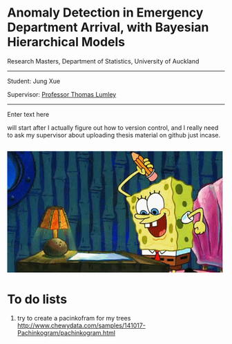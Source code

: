 Anomaly Detection in Emergency Department Arrival, with Bayesian Hierarchical Models
=======================================

Research Masters, Department of Statistics, University of Auckland

--------------------------------------

Student: Jung Xue

Supervisor: [Professor Thomas Lumley](https://www.stat.auckland.ac.nz/people/tlum005)

------------------------------------------------------------------------------------------------------
Enter text here

will start after I actually figure out how to version control, and I really need to ask my supervisor about uploading thesis material on github just incase.

![](spbwritehard.gif)
------------------------------------------------------------------------------------------------------
# To do lists
1. try to create a pacinkofram for my trees http://www.chewydata.com/samples/141017-Pachinkogram/pachinkogram.html

